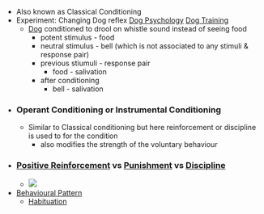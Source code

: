- Also known as Classical Conditioning
- Experiment: Changing Dog reflex [Dog Psychology]() [Dog Training]()
    -  [Dog]() conditioned to drool on whistle sound instead of seeing food
        - potent stimulus - food
        - neutral stimulus - bell (which is not associated to any stimuli & response pair)
        - previous stiumuli - response pair
            - food - salivation
        - after conditioning 
            - bell -  salivation
- ### Operant Conditioning or Instrumental Conditioning
    - Similar to Classical conditioning but here reinforcement or discipline is used to for the condition
        - also modifies the strength of the voluntary behaviour
- ### [Positive Reinforcement]() vs [Punishment]() vs [Discipline]()
    - ![](https://firebasestorage.googleapis.com/v0/b/firescript-577a2.appspot.com/o/imgs%2Fapp%2Fsakthi%2FW-5qe5Bz6j.png?alt=media&token=25cadda6-6197-4df8-b756-fe59ca1baa8f)
- [Behavioural Pattern]() 
    - [Habituation]()

